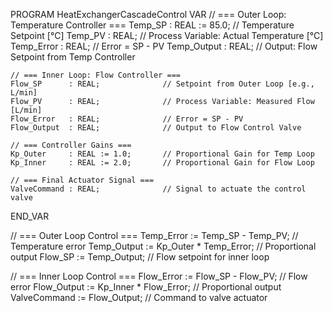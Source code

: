 PROGRAM HeatExchangerCascadeControl
VAR
    // === Outer Loop: Temperature Controller ===
    Temp_SP      : REAL := 85.0;      // Temperature Setpoint [°C]
    Temp_PV      : REAL;              // Process Variable: Actual Temperature [°C]
    Temp_Error   : REAL;              // Error = SP - PV
    Temp_Output  : REAL;              // Output: Flow Setpoint from Temp Controller

    // === Inner Loop: Flow Controller ===
    Flow_SP      : REAL;              // Setpoint from Outer Loop [e.g., L/min]
    Flow_PV      : REAL;              // Process Variable: Measured Flow [L/min]
    Flow_Error   : REAL;              // Error = SP - PV
    Flow_Output  : REAL;              // Output to Flow Control Valve

    // === Controller Gains ===
    Kp_Outer     : REAL := 1.0;       // Proportional Gain for Temp Loop
    Kp_Inner     : REAL := 2.0;       // Proportional Gain for Flow Loop

    // === Final Actuator Signal ===
    ValveCommand : REAL;              // Signal to actuate the control valve
END_VAR

// === Outer Loop Control ===
Temp_Error := Temp_SP - Temp_PV;              // Temperature error
Temp_Output := Kp_Outer * Temp_Error;         // Proportional output
Flow_SP := Temp_Output;                       // Flow setpoint for inner loop

// === Inner Loop Control ===
Flow_Error := Flow_SP - Flow_PV;              // Flow error
Flow_Output := Kp_Inner * Flow_Error;         // Proportional output
ValveCommand := Flow_Output;                  // Command to valve actuator
